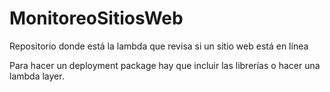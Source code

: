 # MonitoreoSitiosWeb
Repositorio donde está la lambda que revisa si un sitio web está en línea

Para hacer un deployment package hay que incluir las librerías o hacer una lambda layer.
